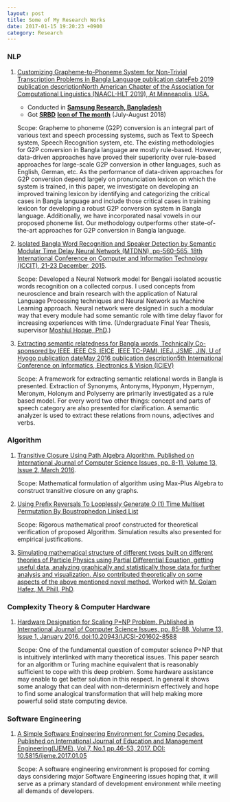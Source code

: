 ```yaml
---
layout: post
title: Some of My Research Works
date: 2017-01-15 19:20:23 +0900
category: Research
---
```


### **NLP** 

1. [Customizing Grapheme-to-Phoneme System for Non-Trivial Transcription Problems in Bangla Language
publication dateFeb 2019  publication descriptionNorth American Chapter of the Association for Computational Linguistics (NAACL-HLT 2019), At Minneapolis, USA.](https://web.archive.org/web/20200705150821/https://www.aclweb.org/anthology/N19-1322/)

   * Conducted in [**Samsung Research, Bangladesh**](https://web.archive.org/web/20201020003706/https://research.samsung.com/srbd)
   * Got [**SRBD**]((https://web.archive.org/web/20201020003706/https://research.samsung.com/srbd)) [**Icon of The month**](https://github.com/ShihabYasin/shihabyasin.github.io/blob/gh-pages/public/img/srbd-iom.jpeg) (July-August 2018)

   Scope: Grapheme to phoneme (G2P) conversion is an integral part of various text and speech processing systems, such as Text to Speech system, Speech Recognition system, etc. The existing methodologies for G2P conversion in Bangla language are mostly rule-based. However, data-driven approaches have proved their superiority over rule-based approaches for large-scale G2P conversion in other languages, such as English, German, etc. As the performance of data-driven approaches for G2P conversion depend largely on pronunciation lexicon on which the system is trained, in this paper, we investigate on developing an improved training lexicon by identifying and categorizing the critical cases in Bangla language and include those critical cases in training lexicon for developing a robust G2P conversion system in Bangla language. Additionally, we have incorporated nasal vowels in our proposed phoneme list. Our methodology outperforms other state-of-the-art approaches for G2P conversion in Bangla language.


2. [Isolated Bangla Word Recognition and Speaker Detection by Semantic Modular Time Delay Neural Network (MTDNN), pp-560-565, 18th International Conference on Computer and Information Technology (ICCIT), 21-23 December, 2015](https://web.archive.org/web/20180611013044/https://ieeexplore.ieee.org/document/7488134/).

    Scope: Developed a Neural Network model for Bengali isolated acoustic words recognition on a collected corpus. I used concepts from neuroscience and brain research with the application of Natural Language Processing techniques and Neural Network as Machine Learning approach. Neural network were designed in such a modular way that every module had some semantic role with time delay flavor for increasing experiences with time.   (Undergraduate Final Year Thesis, supervisor [Moshiul Hoque, PhD](https://www.researchgate.net/profile/Moshiul_Hoque).)


3. [Extracting semantic relatedness for Bangla words, Technically Co-sponsored by IEEE, IEEE CS, IEICE, IEEE TC-PAMI, IEEJ, JSME, JIN, U of Hyogo
publication dateMay 2016  publication description5th International Conference on Informatics, Electronics & Vision (ICIEV)](https://web.archive.org/web/20180622095224/https://ieeexplore.ieee.org/document/7760034/)
   
   Scope: A framework for extracting semantic relational words in Bangla is presented. Extraction of Synonyms, Antonyms, Hyponym, Hypernym, Meronym, Holonym and Polysemy are primarily investigated as a rule based model. For every word two other things: concept and parts of speech category are also presented for clarification. A semantic analyzer is used to extract these relations from nouns, adjectives and verbs.

### **Algorithm** 

1. [Transitive Closure Using Path Algebra Algorithm. Published on International Journal of Computer Science Issues, pp. 8-11, Volume 13, Issue 2, March 2016](https://web.archive.org/web/20200721023932/https://www.ijcsi.org/papers/IJCSI-13-2-8-11.pdf). 
   
   Scope: Mathematical formulation of algorithm using Max-Plus Algebra to construct transitive closure on any graphs.


2. [Using Prefix Reversals To Looplessly Generate O (1) Time Multiset Permutation By Boustrophedon Linked List](https://github.com/ShihabYasin/shihabyasin.github.io/blob/gh-pages/public/files/time-generation.pdf)
   
   Scope: Rigorous mathematical proof constructed for theoretical verification of proposed Algorithm. Simulation results also presented for empirical justifications.


3. [Simulating mathematical structure of different types built on different theories of Particle Physics using Partial Differential Equation, getting useful data, analyzing graphically and statistically those data for further analysis and visualization.  Also contributed theoretically on some aspects of the above mentioned novel method.](https://github.com/ShihabYasin/Research-on-Plasma-Physics/blob/master/BSS%20EQN%20MATERIALS_PAPER_.pdf)
   Worked with [M. Golam Hafez, M. Phill, PhD](https://www.researchgate.net/profile/Md-Hafez). 
   

### **Complexity Theory & Computer Hardware**

1. [Hardware Designation for Scaling P=NP Problem. Published in International Journal of Computer Science Issues, pp. 85-88, Volume 13, Issue 1, January 2016, doi:10.20943/IJCSI-201602-8588](https://web.archive.org/web/20200725213624/http://www.ijcsi.org/papers/IJCSI-13-1-85-88.pdf)
   
   Scope: One of the fundamental question of computer science P=NP that is intuitively interlinked with many theoretical issues. This paper search for an algorithm or Turing machine equivalent that is reasonably sufficient to cope with this deep problem. Some hardware assistance may enable to get better solution in this respect. In general it shows some analogy that can deal with non-determinism effectively and hope to find some analogical transformation that will help making more powerful solid state computing device.


### **Software Engineering**

1. [A Simple Software Engineering Environment for Coming Decades. Published on International Journal of Education and Management  Engineering(IJEME), Vol.7, No.1,pp.46-53, 2017. DOI: 10.5815/ijeme.2017.01.05](https://web.archive.org/web/20180720083202/http://www.mecs-press.org/ijeme/ijeme-v7-n1/IJEME-V7-N1-5.pdf)
   
   Scope: A software engineering environment is proposed for coming days considering major Software Engineering issues hoping that, it will serve as a primary standard of development environment while meeting all demands of developers.





 


